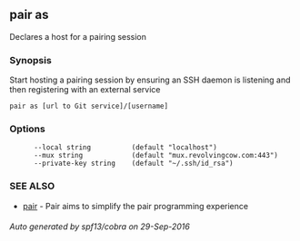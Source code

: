 ## pair as

Declares a host for a pairing session

### Synopsis


Start hosting a pairing session by ensuring an SSH daemon is listening and then registering with an external service

```
pair as [url to Git service]/[username]
```

### Options

```
      --local string          (default "localhost")
      --mux string            (default "mux.revolvingcow.com:443")
      --private-key string    (default "~/.ssh/id_rsa")
```

### SEE ALSO
* [pair](pair.md)	 - Pair aims to simplify the pair programming experience

###### Auto generated by spf13/cobra on 29-Sep-2016

